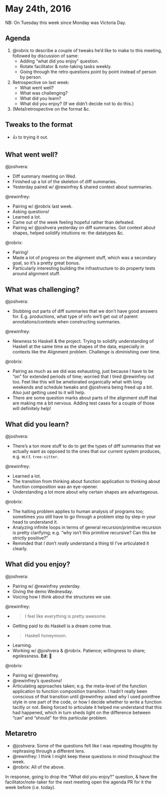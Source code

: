 # May 24th, 2016

NB: On Tuesday this week since Monday was Victoria Day.

## Agenda

1. @robrix to describe a couple of tweaks he’d like to make to this meeting, followed by discussion of same:
	- Adding “what did you enjoy” question.
	- Rotate facilitator & note-taking tasks weekly.
	- Going through the retro questions point by point instead of person by person.
2. Retrospective on last week:
	- What went well?
	- What was challenging?
	- What did you learn?
	- What did you enjoy? (If we didn’t decide not to do this.)
3. (Meta)retrospective on the format &c.


## Tweaks to the format

- :+1: to trying it out.


## What went well?

@joshvera:

- Diff summary meeting on Wed.
- Finished up a lot of the skeleton of diff summaries.
- Yesterday paired w/ @rewinfrey & shared context about summaries.


@rewinfrey:

- Pairing w/ @robrix last week.
- Asking questions!
- Learned a lot.
- Came out of the week feeling hopeful rather than defeated.
- Pairing w/ @joshvera yesterday on diff summaries. Got context about shapes, helped solidify intuitions re: the datatypes &c.


@robrix:

- Pairing!
- Made a lot of progress on the alignment stuff, which was a secondary goal, so it’s a pretty great bonus.
- Particularly interesting building the infrastructure to do property tests around alignment stuff.


## What was challenging?

@joshvera:

- Stubbing out parts of diff summaries that we don’t have good answers for. E.g. productions, what type of info we’ll get out of parent annotations/contexts when constructing summaries.


@rewinfrey:

- Newness to Haskell & the project. Trying to solidify understanding of Haskell at the same time as the shapes of the data, especially in contexts like the Alignment problem. Challenge is diminishing over time.


@robrix:

- Pairing as much as we did was exhausting, just because I have to be “on” for extended periods of time; worried that I tired @rewinfrey out too. Feel like this will be ameliorated organically what with long weekends and schedule tweaks and @joshvera being freed up a bit. Also just getting used to it will help.
- There are some question marks about parts of the alignment stuff that are making me a bit nervous. Adding test cases for a couple of those will definitely help!


## What did you learn?

@joshvera:

- There’s a ton more stuff to do to get the types of diff summaries that we actually want as opposed to the ones that our current system produces, e.g. w.r.t. `tree-sitter`.


@rewinfrey:

- Learned a lot.
- The transition from thinking about function application to thinking about function composition was an eye-opener.
- Understanding a lot more about why certain shapes are advantageous.


@robrix:

- The halting problem applies to human analysis of programs too; sometimes you still have to go through a problem step by step in your head to understand it.
- Analyzing infinite loops in terms of general recursion/primitive recursion is pretty clarifying; e.g. “why isn’t this primitive recursive? Can this be strictly positive?”
- Reminded that I don’t _really_ understand a thing til I’ve articulated it clearly.


## What did you enjoy?

@joshvera:

- Pairing w/ @rewinfrey yesterday.
- Giving the demo Wednesday.
- Voicing how I think about the structures we use.


@rewinfrey:

- > I feel like everything is pretty awesome.
- Getting paid to do Haskell is a dream come true.
- > Haskell honeymoon.
- Learning.
- Working w/ @joshvera & @robrix. Patience; willingness to share; egolessness. **Ed:** 💟


@robrix:

- Pairing w/ @rewinfrey.
- @rewinfrey’s questions!
- Articulating approaches taken; e.g. the meta-level of the function application to function composition transition. I hadn’t really been conscious of that transition until @rewinfrey asked why I used pointfree style in one part of the code, or how I decide whether to write a function tacitly or not. Being forced to articulate it helped me understand that this had happened, which in turn sheds light on the difference between “can” and “should” for this particular problem.


## Metaretro

- @joshvera: Some of the questions felt like I was repeating thoughts by rephrasing through a different lens.
- @rewinfrey: I think I might keep these questions in mind throughout the week.
- @robrix: All of the above.

In response, going to drop the “What did you enjoy?” question, & have the facilitator/note-taker for the next meeting open the agenda PR for it the week before (i.e. today).
